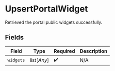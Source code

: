 # UpsertPortalWidget

Retrieved the portal public widgets successfully.


## Fields

| Field              | Type               | Required           | Description        |
| ------------------ | ------------------ | ------------------ | ------------------ |
| `widgets`          | list[*Any*]        | :heavy_check_mark: | N/A                |